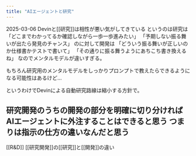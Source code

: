 ```yaml
---
title: "AIエージェントと研究"
---
```


2025-03-06
Devinと[[研究]]は相性が悪い気がしてきている
というのは研究は
「どこまでわかってるか確認しながら一歩一歩進みたい」
「予期しない振る舞いが出たら発見のチャンス」
のに対して開発は
「どういう振る舞いが正しいのか仕様書かテストで書いて」
「その通りに振る舞うようにあちこち書き換えるね」
なのでメンタルモデルが違いすぎる。

もちろん研究用のメンタルモデルをしっかりプロンプトで教えたらできるようになる可能性はあるけど…

というわけでDevinによる自動研究路線は縮小する方針で。

研究開発のうちの開発の部分を明確に切り分ければAIエージェントに外注することはできると思う
つまりは指示の仕方の違いなんだと思う
---
[[R&D]]
[[研究開発]]の[[研究]]と[[開発]]の違い

